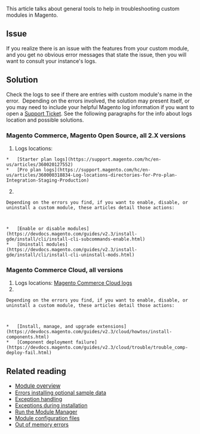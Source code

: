 This article talks about general tools to help in troubleshooting custom modules in Magento.

## Issue

If you realize there is an issue with the features from your custom module, and you get no obvious error messages that state the issue, then you will want to consult your instance's logs.

## Solution

Check the logs to see if there are entries with custom module's name in the error. &nbsp;Depending on the errors involved, the solution may present itself, or you may need to include your helpful Magento log information if you want to open a [Support Ticket](https://support.magento.com/hc/en-us/articles/360019088251-Submit-a-support-ticket). See the following paragraphs for the info about logs location and possible solutions.

### Magento Commerce, Magento Open Source, all 2.X versions

1.   Logs locations:
    
    *   [Starter plan logs](https://support.magento.com/hc/en-us/articles/360020127552)
    *   [Pro plan logs](https://support.magento.com/hc/en-us/articles/360000318834-Log-locations-directories-for-Pro-plan-Integration-Staging-Production)
    
    
    
2.   
    
    Depending on the errors you find, if you want to enable, disable, or uninstall a custom module, these articles detail those actions:
    
    
    
    *   [Enable or disable modules](https://devdocs.magento.com/guides/v2.3/install-gde/install/cli/install-cli-subcommands-enable.html)
    *   [Uninstall modules](https://devdocs.magento.com/guides/v2.3/install-gde/install/cli/install-cli-uninstall-mods.html)
    
    
    

### Magento Commerce Cloud, all versions

1.   Logs locations: [Magento Commerce Cloud logs](https://devdocs.magento.com/guides/v2.3/cloud/trouble/environments-logs.html)
2.   
    
    Depending on the errors you find, if you want to enable, disable, or uninstall a custom module, these articles detail those actions:
    
    
    
    *   [Install, manage, and upgrade extensions](https://devdocs.magento.com/guides/v2.3/cloud/howtos/install-components.html)
    *   [Component deployment failure](https://devdocs.magento.com/guides/v2.3/cloud/trouble/trouble_comp-deploy-fail.html)
    
    
    

## Related reading

*   <a href="https://devdocs.magento.com/guides/v2.3/architecture/archi_perspectives/components/modules/mod_intro.html" target="_self"><span style="font-size: 15px;">Module overview</span></a>
*   [Errors installing optional sample data](https://devdocs.magento.com/guides/v2.3/install-gde/trouble/tshoot_sample-data.html)
*   [Exception handling](https://devdocs.magento.com/guides/v2.3/graphql/develop/exceptions.html)
*   [Exceptions during installation](https://devdocs.magento.com/guides/v2.3/install-gde/trouble/tshoot_exceptions.html)
*   [Run the Module Manager](https://devdocs.magento.com/guides/v2.3/comp-mgr/module-man/compman-checklist.html)
*   [Module configuration files](https://devdocs.magento.com/guides/v2.3/config-guide/config/config-files.html)
*   [Out of memory errors](https://devdocs.magento.com/guides/v2.3/comp-mgr/trouble/cman/out-of-memory.html)